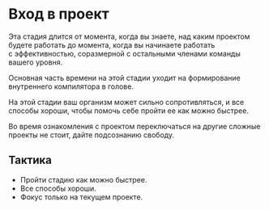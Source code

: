 # Вход в&nbsp;проект

Эта стадия длится от&nbsp;момента, когда вы&nbsp;знаете, над каким проектом будете работать
до&nbsp;момента, когда вы&nbsp;начинаете работать с&nbsp;эффективностью, соразмерной с&nbsp;остальными членами команды вашего уровня.

<!--  TODO: перефразировать "формирование внутреннего компилятора в голове"-->
Основная часть времени на&nbsp;этой стадии уходит на&nbsp;формирование внутреннего компилятора в&nbsp;голове.

На&nbsp;этой стадии ваш организм может сильно сопротивляться, и&nbsp;все способы хороши, чтобы помочь себе пройти ее&nbsp;как можно быстрее.

Во&nbsp;время ознакомления с&nbsp;проектом переключаться на&nbsp;другие сложные проекты не&nbsp;стоит, дайте подсознанию свободу.

## Тактика

* Пройти стадию как можно быстрее.
* Все способы хороши.
* Фокус только на&nbsp;текущем проекте.
